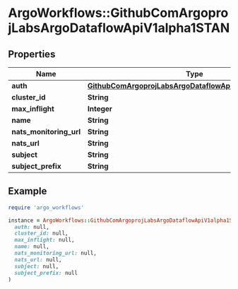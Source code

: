 # ArgoWorkflows::GithubComArgoprojLabsArgoDataflowApiV1alpha1STAN

## Properties

| Name | Type | Description | Notes |
| ---- | ---- | ----------- | ----- |
| **auth** | [**GithubComArgoprojLabsArgoDataflowApiV1alpha1STANAuth**](GithubComArgoprojLabsArgoDataflowApiV1alpha1STANAuth.md) |  | [optional] |
| **cluster_id** | **String** |  | [optional] |
| **max_inflight** | **Integer** |  | [optional] |
| **name** | **String** |  | [optional] |
| **nats_monitoring_url** | **String** |  | [optional] |
| **nats_url** | **String** |  | [optional] |
| **subject** | **String** |  | [optional] |
| **subject_prefix** | **String** |  | [optional] |

## Example

```ruby
require 'argo_workflows'

instance = ArgoWorkflows::GithubComArgoprojLabsArgoDataflowApiV1alpha1STAN.new(
  auth: null,
  cluster_id: null,
  max_inflight: null,
  name: null,
  nats_monitoring_url: null,
  nats_url: null,
  subject: null,
  subject_prefix: null
)
```

